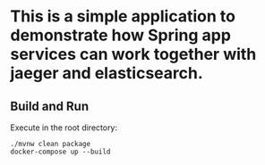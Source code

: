 # This is a simple application to demonstrate how Spring app services can work together with jaeger and elasticsearch.

## Build and Run
Execute in the root directory:
```
./mvnw clean package
docker-compose up --build
```
